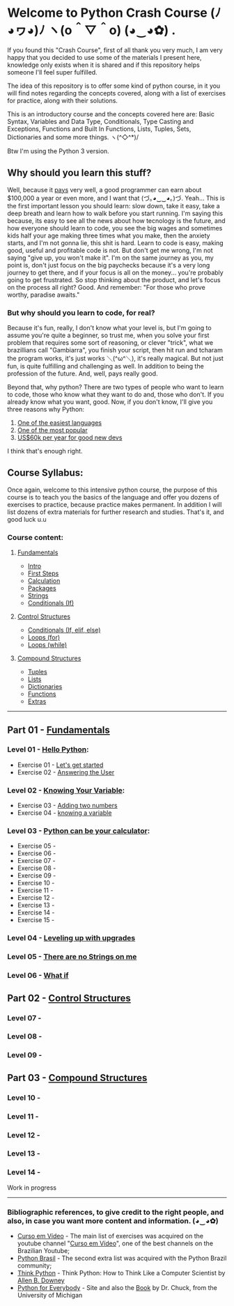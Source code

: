 # Welcome to Python Crash Course (ﾉ◕ヮ◕)ﾉ ヽ(o＾▽＾o) (◕‿◕✿)		.

If you found this "Crash Course", first of all thank you very much, I am very happy that you decided to use some of the materials I present here, knowledge only exists when it is shared and if this repository helps someone I'll feel super fulfilled.

The idea of this repository is to offer some kind of python course, in it you will find notes regarding the concepts covered, along with a list of exercises for practice, along with their solutions.

This is an introductory course and the concepts covered here are: Basic Syntax, Variables and Data Type, Conditionals, Type Casting and Exceptions, Functions and Built In Functions, Lists, Tuples, Sets, Dictionaries and some more things. ヽ(^◇^*)/

Btw I'm using the Python 3 version.

## Why should you learn this stuff?

Well, because it [pays](https://money.usnews.com/careers/best-jobs/computer-programmer/salary) very well, a good programmer can earn about $100,000 a year or even more, and I want that (づ｡◕‿‿◕｡)づ. Yeah... This is the first important lesson you should learn: slow down, take it easy, take a deep breath and learn how to walk before you start running. I'm saying this because, its easy to see all the news about how tecnology is the future, and how everyone should learn to code, you see the big wages and sometimes kids half your age making three times what you make, then the anxiety starts, and I'm not gonna lie, this shit is hard. Learn to code is easy, making good, useful and profitable code is not. But don't get me wrong, I'm not saying "give up, you won't make it". I'm on the same journey as you, my point is, don't just focus on the big paychecks because it's a very long journey to get there, and if your focus is all on the money... you're probably going to get frustrated. So stop thinking about the product, and let's focus on the process all right? Good. And remember: "For those who prove worthy, paradise awaits."

### But why should you learn to code, for real?

Because it's fun, really, I don't know what your level is, but I'm going to assume you're quite a beginner, so trust me, when you solve your first problem that requires some sort of reasoning, or clever "trick", what we brazillians call "Gambiarra", you finish your script, then hit run and tcharam the program works, it's just works ＼(^ω^＼), it's really magical. But not just fun, is quite fulfilling and challenging as well. In addition to being the profession of the future. And, well, pays really good. 

Beyond that, why python? There are two types of people who want to learn to code, those who know what they want to do and, those who don't. If you already know what you want, good. Now, if you don't know, I'll give you three reasons why Python: 

1. [One of the easiest languages](https://brainstation.io/career-guides/how-long-does-it-take-to-learn-python#:~:text=Python%20is%20widely%20considered%20one,lot%20of%20practice%20and%20patience.)
2. [One of the most popular](https://statisticstimes.com/tech/top-computer-languages.php)
3. [US$60k per year for good new devs](https://www.simplilearn.com/python-developer-salary-article#:~:text=The%20average%20entry%2Dlevel%20Python,year%20to%20111%2C605%20USD%2Fyear.)

I think that's enough right.

## Course Syllabus:
Once again, welcome to this intensive python course, the purpose of this course is to teach you the basics of the language and offer you dozens of exercises to practice, because practice makes permanent. In addition I will list dozens of extra materials for further research and studies. That's it, and good luck u.u

### Course content:
1. [Fundamentals](https://github.com/marcoshsq/Python_Crash_Course/tree/main/Main_list/01_Fundamentals)
    - [Intro](https://github.com/marcoshsq/Python_Crash_Course/tree/main/Main_list/01_Fundamentals/01_Intro)
    - [First Steps](https://github.com/marcoshsq/Python_Crash_Course/tree/main/Main_list/01_Fundamentals/02_First_steps)
    - [Calculation](https://github.com/marcoshsq/Python_Crash_Course/tree/main/Main_list/01_Fundamentals/03_Calculation)
    - [Packages](https://github.com/marcoshsq/Python_Crash_Course/tree/main/Main_list/01_Fundamentals/04_Packages)
    - [Strings](https://github.com/marcoshsq/Python_Crash_Course/tree/main/Main_list/01_Fundamentals/05_Strings)
    - [Conditionals (If)](https://github.com/marcoshsq/Python_Crash_Course/tree/main/Main_list/01_Fundamentals/06_Conditionals)
2. [Control Structures](https://github.com/marcoshsq/Python_Crash_Course/tree/main/Main_list/02_Control_Structures)
    - [Conditionals (If, elif, else)](https://github.com/marcoshsq/Python_Crash_Course/tree/main/Main_list/02_Control_Structures/07_Conditionals_II_(If%2C%20Elif%2C%20Else))
    - [Loops (for)](https://github.com/marcoshsq/Python_Crash_Course/tree/main/Main_list/02_Control_Structures/08_Repetitions_(for))
    - [Loops (while)](https://github.com/marcoshsq/Python_Crash_Course/tree/main/Main_list/02_Control_Structures/09_Repetitions_(While))

3. [Compound Structures](https://github.com/marcoshsq/Python_Crash_Course/tree/main/Main_list/03_Compound_Structures)
    - [Tuples](https://github.com/marcoshsq/Python_Crash_Course/tree/main/Main_list/03_Compound_Structures/01_Tuples)
    - [Lists](https://github.com/marcoshsq/Python_Crash_Course/tree/main/Main_list/03_Compound_Structures/02_Lists)
    - [Dictionaries](https://github.com/marcoshsq/Python_Crash_Course/tree/main/Main_list/03_Compound_Structures/03_Dictionaries)
    - [Functions](https://github.com/marcoshsq/Python_Crash_Course/tree/main/Main_list/03_Compound_Structures/04_Functions)
    - [Extras]()
---

## Part 01 - [Fundamentals](https://github.com/marcoshsq/Python_Crash_Course/tree/main/Main_list/01_Fundamentals)

### Level 01 - [Hello Python](https://github.com/marcoshsq/Python_Crash_Course/blob/main/Main_list/01_Fundamentals/Lesson_01_Hello_Python.md):

- Exercise 01 - [Let's get started](https://github.com/marcoshsq/Python_Crash_Course/blob/main/Main_list/01_Fundamentals/01_Intro/ex001.py)
- Exercise 02 - [Answering the User](https://github.com/marcoshsq/Python_Crash_Course/blob/main/Main_list/01_Fundamentals/01_Intro/ex002.py)

### Level 02 - [Knowing Your Variable](https://github.com/marcoshsq/Python_Crash_Course/blob/main/Main_list/01_Fundamentals/Lesson_02_knowing_your_variable.md):

- Exercise 03 - [Adding two numbers](https://github.com/marcoshsq/Python_Crash_Course/blob/main/Main_list/01_Fundamentals/02_First_steps/ex003.py)
- Exercise 04 - [knowing a variable](https://github.com/marcoshsq/Python_Crash_Course/blob/main/Main_list/01_Fundamentals/02_First_steps/ex004.py)

### Level 03 - [Python can be your calculator](https://github.com/marcoshsq/Python_Crash_Course/blob/main/Main_list/01_Fundamentals/Lesson_03_Python_can_be_your_calculator.md):

- Exercise 05 -
- Exercise 06 -
- Exercise 07 -
- Exercise 08 - 
- Exercise 09 - 
- Exercise 10 -
- Exercise 11 - 
- Exercise 12 -
- Exercise 13 -
- Exercise 14 -
- Exercise 15 -

### Level 04 - [Leveling up with upgrades](https://github.com/marcoshsq/Python_Crash_Course/blob/main/Main_list/01_Fundamentals/Lesson_04_Leveling_up_with_upgrades.md)
### Level 05 - [There are no Strings on me](https://github.com/marcoshsq/Python_Crash_Course/blob/main/Main_list/01_Fundamentals/Lesson_05_There_are_no_strings_on_me.md)
### Level 06 - [What if](https://github.com/marcoshsq/Python_Crash_Course/blob/main/Main_list/01_Fundamentals/Lesson_06_What_if.md)


## Part 02 - [Control Structures](https://github.com/marcoshsq/Python_Crash_Course/tree/main/Main_list/02_Control_Structures)

### Level 07 -
### Level 08 - 
### Level 09 - 

## Part 03 - [Compound Structures](https://github.com/marcoshsq/Python_Crash_Course/tree/main/Main_list/03_Compound_Structures)

### Level 10 - 
### Level 11 - 
### Level 12 - 
### Level 13 - 
### Level 14 - 

Work in progress















---

### Bibliographic references, to give credit to the right people, and also, in case you want more content and information. (◕‿◕✿)	

- [Curso em Vídeo](https://www.youtube.com/playlist?list=PLHz_AreHm4dm6wYOIW20Nyg12TAjmMGT-) - The main list of exercises was acquired on the youtube channel "[Curso em Vídeo](https://www.youtube.com/c/CursoemV%C3%ADdeo/videos)", one of the best channels on the Brazilian Youtube;
- [Python Brasil](https://wiki.python.org.br/ListaDeExercicios) - The second extra list was acquired with the Python Brazil community;
- [Think Python](https://greenteapress.com/wp/think-python/) - Think Python: How to Think Like a Computer Scientist by [Allen B. Downey](https://github.com/AllenDowney)
- [Python for Everybody](https://www.py4e.com/) - Site and also the [Book](http://do1.dr-chuck.com/pythonlearn/EN_us/pythonlearn.pdf) by Dr. Chuck, from the University of Michigan






